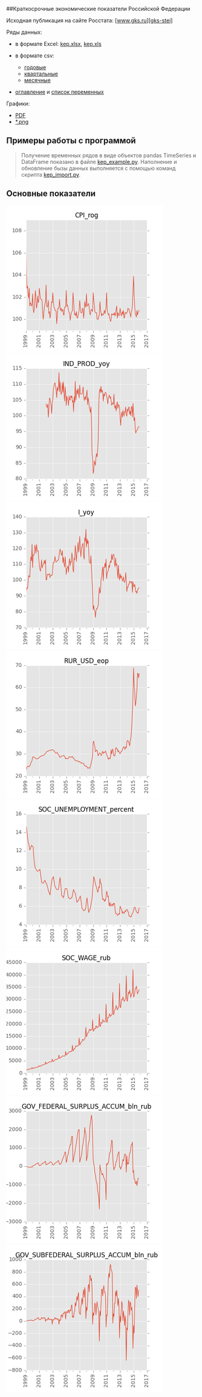 ﻿##Краткосрочные экономические показатели Российской Федерации  

Исходная публикация на сайте Росстата: [www.gks.ru][gks-stei]

Ряды данных:
- в формате Excel: [kep.xlsx][kep-at-git-xlsx], [kep.xls][kep-at-git-xls]
- в формате csv:
  - [годовые](https://raw.githubusercontent.com/epogrebnyak/rosstat-kep-data/master/output/data_annual.txt)
  - [квартальные](https://raw.githubusercontent.com/epogrebnyak/rosstat-kep-data/master/output/data_qtr.txt)
  - [месячные](https://raw.githubusercontent.com/epogrebnyak/rosstat-kep-data/master/output/data_monthly.txt)

- [оглавление](https://raw.githubusercontent.com/epogrebnyak/rosstat-kep-data/master/data/2015/ind12/toc.txt) 
и [список переменных](https://raw.githubusercontent.com/epogrebnyak/rosstat-kep-data/master/output/varnames.md)

Графики:
- [PDF](https://github.com/epogrebnyak/rosstat-kep-data/blob/master/output/monthly.pdf)
- [*.png](https://github.com/epogrebnyak/rosstat-kep-data/blob/master/output/images.md)

[kep-at-git-xlsx]: https://github.com/epogrebnyak/rosstat-kep-data/blob/master/output/kep.xlsx?raw=true
[kep-at-git-xls]: https://github.com/epogrebnyak/rosstat-kep-data/blob/master/output/kep.xls?raw=true
[gks-stei]: http://www.gks.ru/wps/wcm/connect/rosstat_main/rosstat/ru/statistics/publications/catalog/doc_1140080765391

## Примеры работы с программой 

> Получение временных рядов в виде объектов pandas TimeSeries и DataFrame показано в файле [kep_example.py](kep_example.py).
> Наполнение и обновление бызы данных выполняется с помощью команд скрипта [kep_import.py](kep_import.py).

## Основные показатели

![](output/png/CPI_rog.png)
![](output/png/IND_PROD_yoy.png)
![](output/png/I_yoy.png)
![](output/png/RUR_USD_eop.png)
![](output/png/SOC_UNEMPLOYMENT_percent.png)
![](output/png/SOC_WAGE_rub.png)
![](output/png/GOV_FEDERAL_SURPLUS_ACCUM_bln_rub.png)
![](output/png/GOV_SUBFEDERAL_SURPLUS_ACCUM_bln_rub.png)